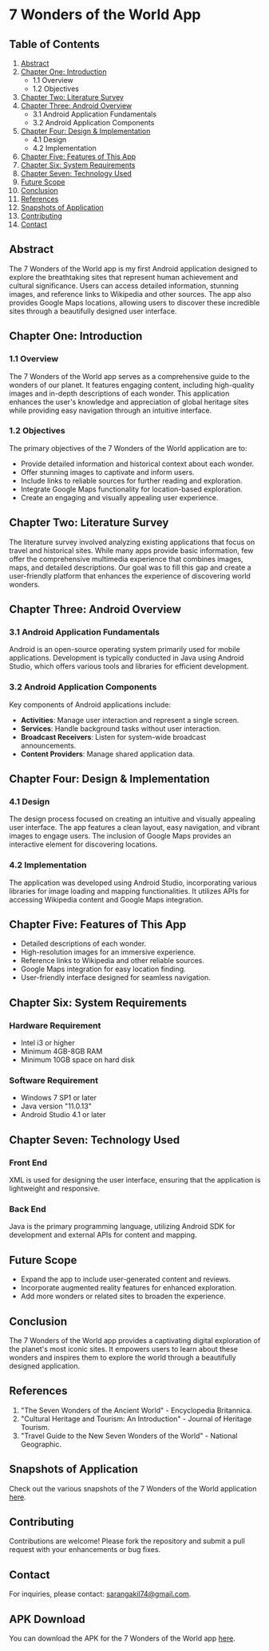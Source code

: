 # 7 Wonders of the World App

## Table of Contents
1. [Abstract](#abstract)
2. [Chapter One: Introduction](#chapter-one-introduction)
   - 1.1 Overview
   - 1.2 Objectives
3. [Chapter Two: Literature Survey](#chapter-two-literature-survey)
4. [Chapter Three: Android Overview](#chapter-three-android-overview)
   - 3.1 Android Application Fundamentals
   - 3.2 Android Application Components
5. [Chapter Four: Design & Implementation](#chapter-four-design--implementation)
   - 4.1 Design
   - 4.2 Implementation
6. [Chapter Five: Features of This App](#chapter-five-features-of-this-app)
7. [Chapter Six: System Requirements](#chapter-six-system-requirements)
8. [Chapter Seven: Technology Used](#chapter-seven-technology-used)
9. [Future Scope](#future-scope)
10. [Conclusion](#conclusion)
11. [References](#references)
12. [Snapshots of Application](#snapshots-of-application)
13. [Contributing](#contributing)
14. [Contact](#contact)

## Abstract
The 7 Wonders of the World app is my first Android application designed to explore the breathtaking sites that represent human achievement and cultural significance. Users can access detailed information, stunning images, and reference links to Wikipedia and other sources. The app also provides Google Maps locations, allowing users to discover these incredible sites through a beautifully designed user interface.

## Chapter One: Introduction

### 1.1 Overview
The 7 Wonders of the World app serves as a comprehensive guide to the wonders of our planet. It features engaging content, including high-quality images and in-depth descriptions of each wonder. This application enhances the user's knowledge and appreciation of global heritage sites while providing easy navigation through an intuitive interface.

### 1.2 Objectives
The primary objectives of the 7 Wonders of the World application are to:
- Provide detailed information and historical context about each wonder.
- Offer stunning images to captivate and inform users.
- Include links to reliable sources for further reading and exploration.
- Integrate Google Maps functionality for location-based exploration.
- Create an engaging and visually appealing user experience.

## Chapter Two: Literature Survey
The literature survey involved analyzing existing applications that focus on travel and historical sites. While many apps provide basic information, few offer the comprehensive multimedia experience that combines images, maps, and detailed descriptions. Our goal was to fill this gap and create a user-friendly platform that enhances the experience of discovering world wonders.

## Chapter Three: Android Overview

### 3.1 Android Application Fundamentals
Android is an open-source operating system primarily used for mobile applications. Development is typically conducted in Java using Android Studio, which offers various tools and libraries for efficient development.

### 3.2 Android Application Components
Key components of Android applications include:
- **Activities**: Manage user interaction and represent a single screen.
- **Services**: Handle background tasks without user interaction.
- **Broadcast Receivers**: Listen for system-wide broadcast announcements.
- **Content Providers**: Manage shared application data.

## Chapter Four: Design & Implementation

### 4.1 Design
The design process focused on creating an intuitive and visually appealing user interface. The app features a clean layout, easy navigation, and vibrant images to engage users. The inclusion of Google Maps provides an interactive element for discovering locations.

### 4.2 Implementation
The application was developed using Android Studio, incorporating various libraries for image loading and mapping functionalities. It utilizes APIs for accessing Wikipedia content and Google Maps integration.

## Chapter Five: Features of This App
- Detailed descriptions of each wonder.
- High-resolution images for an immersive experience.
- Reference links to Wikipedia and other reliable sources.
- Google Maps integration for easy location finding.
- User-friendly interface designed for seamless navigation.

## Chapter Six: System Requirements

### Hardware Requirement
- Intel i3 or higher
- Minimum 4GB-8GB RAM
- Minimum 10GB space on hard disk

### Software Requirement
- Windows 7 SP1 or later
- Java version "11.0.13"
- Android Studio 4.1 or later

## Chapter Seven: Technology Used

### Front End
XML is used for designing the user interface, ensuring that the application is lightweight and responsive.

### Back End
Java is the primary programming language, utilizing Android SDK for development and external APIs for content and mapping.

## Future Scope
- Expand the app to include user-generated content and reviews.
- Incorporate augmented reality features for enhanced exploration.
- Add more wonders or related sites to broaden the experience.

## Conclusion
The 7 Wonders of the World app provides a captivating digital exploration of the planet's most iconic sites. It empowers users to learn about these wonders and inspires them to explore the world through a beautifully designed application.

## References
1. "The Seven Wonders of the Ancient World" - Encyclopedia Britannica.
2. "Cultural Heritage and Tourism: An Introduction" - Journal of Heritage Tourism.
3. "Travel Guide to the New Seven Wonders of the World" - National Geographic.

## Snapshots of Application
Check out the various snapshots of the 7 Wonders of the World application [here](https://github.com/AkilSarang01/World-Wonders-Guide/tree/master/Snapshots).

## Contributing
Contributions are welcome! Please fork the repository and submit a pull request with your enhancements or bug fixes.

## Contact
For inquiries, please contact: [sarangakil74@gmail.com](mailto:sarangakil74@gmail.com).

## APK Download
You can download the APK for the 7 Wonders of the World app [here](https://github.com/AkilSarang01/World-Wonders-Guide/blob/master/Wonders%20Of%20The%20World.apk).
